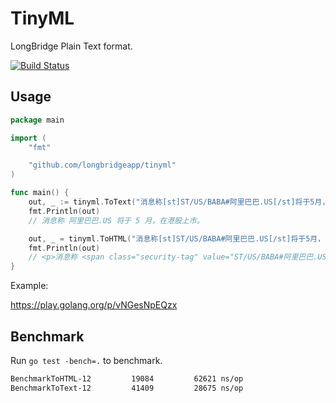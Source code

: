 # TinyML

LongBridge Plain Text format.

[![Build Status](https://travis-ci.org/long-bridge/tinyml.svg?branch=master)](https://travis-ci.org/long-bridge/tinyml)

## Usage

```go
package main

import (
	"fmt"

	"github.com/longbridgeapp/tinyml"
)

func main() {
	out, _ := tinyml.ToText("消息称[st]ST/US/BABA#阿里巴巴.US[/st]将于5月，在港股上市。")
	fmt.Println(out)
	// 消息称 阿里巴巴.US 将于 5 月，在港股上市。

	out, _ = tinyml.ToHTML("消息称[st]ST/US/BABA#阿里巴巴.US[/st]将于5月，在港股上市。\n\n几家领头羊都处于第一步或者第二步。")
	fmt.Println(out)
	// <p>消息称 <span class="security-tag" value="ST/US/BABA#阿里巴巴.US" data-id="ST/US/BABA">阿里巴巴.US</span> 将于 5 月，在港股上市。</p><p>几家领头羊都处于第一步或者第二步。</p>
}
```

Example:

https://play.golang.org/p/vNGesNpEQzx

## Benchmark

Run `go test -bench=.` to benchmark.

```bash
BenchmarkToHTML-12    	   19084	     62621 ns/op
BenchmarkToText-12    	   41409	     28675 ns/op
```
